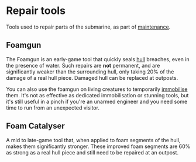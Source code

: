 # Repair tools
Tools used to repair parts of the submarine, as part of [maintenance].

## Foamgun
The Foamgun is an early-game tool that quickly seals [hull] breaches, even in the presence of water. Such repairs are **not** permanent, and are significantly weaker than the surrounding hull, only taking 20% of the damage of a real hull piece. Damaged hull can be replaced at outposts.

You can also use the foamgun on living creatures to temporarily [immobilise] them. It's not as effective as dedicated immobilisation or stunning tools, but it's still useful in a pinch if you're an unarmed engineer and you need some time to run from an unexpected visitor.

## Foam Catalyser
A mid to late-game tool that, when applied to foam segments of the hull, makes them significantly stronger. These improved foam segments are 60% as strong as a real hull piece and still need to be repaired at an outpost.

<!-- Links used in the page -->
[hull]: ../submarine/hull.md
[immobilise]: stunning.md
[maintenance]: ../submarine/maintenance.md